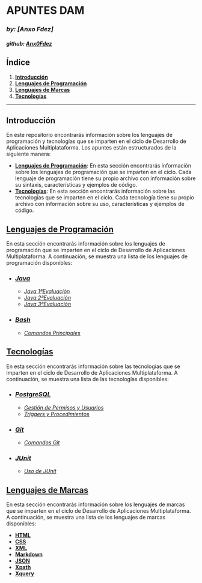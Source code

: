 # **APUNTES DAM**
### *by: [Anxo Fdez]*
#### *github: [Anx0Fdez](https://github.com/Anx0Fdez)*


## **Índice**  
1. [**Introducción**](#introducción)
2. [**Lenguajes de Programación**](#lenguajes-de-programación)
3. [**Lenguajes de Marcas**](#lenguajes-de-marcas)
4. [**Tecnologías**](#tecnologías)

---

## **Introducción**
En este repositorio encontrarás información sobre los lenguajes de programación y tecnologías que se imparten en el ciclo de Desarrollo de Aplicaciones Multiplataforma. Los apuntes están estructurados de la siguiente manera:
- <u>**Lenguajes de Programación**</u>: En esta sección encontrarás información sobre los lenguajes de programación que se imparten en el ciclo. Cada lenguaje de programación tiene su propio archivo con información sobre su sintaxis, características y ejemplos de código.
- <u>**Tecnologías**</u>: En esta sección encontrarás información sobre las tecnologías que se imparten en el ciclo. Cada tecnología tiene su propio archivo con información sobre su uso, características y ejemplos de código.



## <u>**Lenguajes de Programación**</u>
En esta sección encontrarás información sobre los lenguajes de programación que se imparten en el ciclo de Desarrollo de Aplicaciones Multiplataforma. A continuación, se muestra una lista de los lenguajes de programación disponibles:

- ### <u>***Java***</u>
    - [*<u>Java 1ªEvaluación</u>*](PROGRAMACION/JAVA-1EVA.md)
    - [*<u>Java 2ªEvaluación</u>*](PROGRAMACION/JAVA-2EVA.md)
    - [*<u>Java 3ªEvaluación</u>*](PROGRAMACION/JAVA-3EVA.md)
    
- ### <u>***Bash***</u>
    - [*<u>Comandos Principales</u>*](SI/Bash.md)

## <u>**Tecnologías**</u>
En esta sección encontrarás información sobre las tecnologías que se imparten en el ciclo de Desarrollo de Aplicaciones Multiplataforma. A continuación, se muestra una lista de las tecnologías disponibles:

- ### <u>***PostgreSQL***</u>
    - [*<u>Gestión de Permisos y Usuarios</u>*](BD/Permisos-&-Usuarios.md)
    - [*<u>Triggers y Procedimientos</u>*](BD/Triggers-&-Procedimientos.md)
- ### <u>***Git***</u>
    - [*<u>Comandos Git</u>*](COD/Git.md)
- ### <u>***JUnit***</u>
    - [*<u>Uso de JUnit</u>*](COD/JUnit.md)

## <u>**Lenguajes de Marcas**</u>
En esta sección encontrarás información sobre los lenguajes de marcas que se imparten en el ciclo de Desarrollo de Aplicaciones Multiplataforma. A continuación, se muestra una lista de los lenguajes de marcas disponibles:

- [**HTML**](HTML.md)
- [**CSS**](CSS.md)
- [**XML**](XML.md)
- [**Markdown**](MARKDOWN.md)
- [**JSON**](JSON.md)
- [**Xpath**](XPATH.md)
- [**Xquery**](XQUERY.md)





